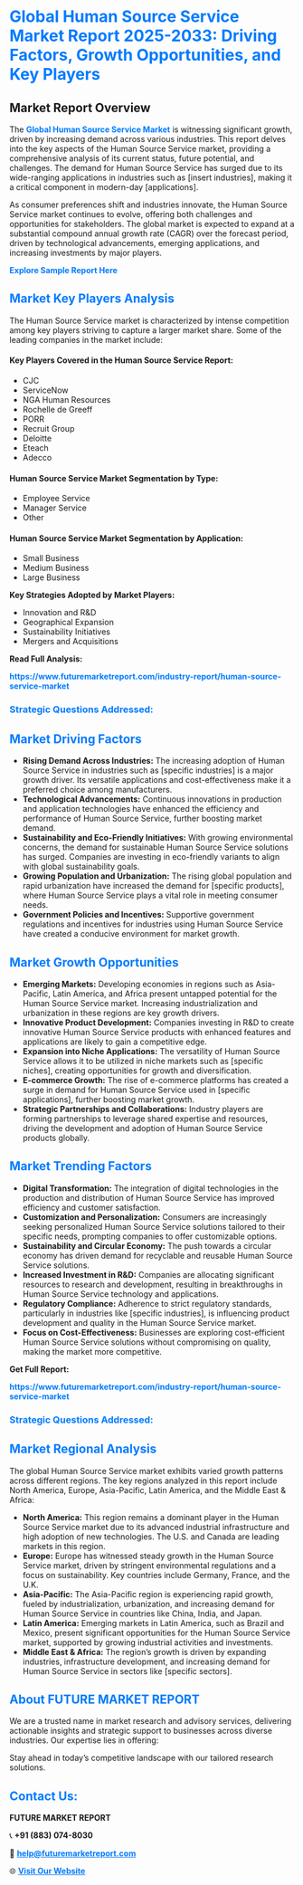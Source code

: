 <h1 style="color: #007BFF;">Global Human Source Service Market Report 2025-2033: Driving Factors, Growth Opportunities, and Key Players</h1>

<section id="overview">
<h2>Market Report Overview</h2>
<p>The <a href="https://www.futuremarketreport.com/industry-report/human-source-service-market" style="color: #007BFF; text-decoration: none;"><strong>Global Human Source Service Market</strong></a> is witnessing significant growth, driven by increasing demand across various industries. This report delves into the key aspects of the Human Source Service market, providing a comprehensive analysis of its current status, future potential, and challenges. The demand for Human Source Service has surged due to its wide-ranging applications in industries such as [insert industries], making it a critical component in modern-day [applications].</p>
<p>As consumer preferences shift and industries innovate, the Human Source Service market continues to evolve, offering both challenges and opportunities for stakeholders. The global market is expected to expand at a substantial compound annual growth rate (CAGR) over the forecast period, driven by technological advancements, emerging applications, and increasing investments by major players.</p>
</section>

<section id="overview">
<p><a href="https://www.futuremarketreport.com/request-sample/reportId=100983" style="color: #007BFF; text-decoration: none;"><strong>Explore Sample Report Here</strong></a></p>
</section>

<section id="key-players">
<h2 style="color: #007BFF;">Market Key Players Analysis</h2>
<p>The Human Source Service market is characterized by intense competition among key players striving to capture a larger market share. Some of the leading companies in the market include:</p>
<h4>Key Players Covered in the Human Source Service Report:</h4>
<ul><li>CJC</li><li>ServiceNow</li><li>NGA Human Resources</li><li>Rochelle de Greeff</li><li>PORR</li><li>Recruit Group</li><li>Deloitte</li><li>Eteach</li><li>Adecco</li></ul>
<h4>Human Source Service Market Segmentation by Type:</h4>
<ul><li>Employee Service</li><li>Manager Service</li><li>Other</li></ul>

<h4>Human Source Service Market Segmentation by Application:</h4>
<ul><li>Small Business</li><li>Medium Business</li><li>Large Business</li></ul>
<p><strong>Key Strategies Adopted by Market Players:</strong></p>
<ul>
<li>Innovation and R&D</li>
<li>Geographical Expansion</li>
<li>Sustainability Initiatives</li>
<li>Mergers and Acquisitions</li>
</ul>
</section>

<section>
<p><strong>Read Full Analysis: </strong></p><a href="https://www.futuremarketreport.com/industry-report/human-source-service-market" style="color: #007BFF; text-decoration: none;"><strong>https://www.futuremarketreport.com/industry-report/human-source-service-market</strong></a>
<h3 style="color: #007BFF;">Strategic Questions Addressed:</h3>
</section>

<section id="driving-factors">
<h2 style="color: #007BFF;">Market Driving Factors</h2>
<ul>
<li><strong>Rising Demand Across Industries:</strong> The increasing adoption of Human Source Service in industries such as [specific industries] is a major growth driver. Its versatile applications and cost-effectiveness make it a preferred choice among manufacturers.</li>
<li><strong>Technological Advancements:</strong> Continuous innovations in production and application technologies have enhanced the efficiency and performance of Human Source Service, further boosting market demand.</li>
<li><strong>Sustainability and Eco-Friendly Initiatives:</strong> With growing environmental concerns, the demand for sustainable Human Source Service solutions has surged. Companies are investing in eco-friendly variants to align with global sustainability goals.</li>
<li><strong>Growing Population and Urbanization:</strong> The rising global population and rapid urbanization have increased the demand for [specific products], where Human Source Service plays a vital role in meeting consumer needs.</li>
<li><strong>Government Policies and Incentives:</strong> Supportive government regulations and incentives for industries using Human Source Service have created a conducive environment for market growth.</li>
</ul>
</section>

<section id="growth-opportunities">
<h2 style="color: #007BFF;">Market Growth Opportunities</h2>
<ul>
<li><strong>Emerging Markets:</strong> Developing economies in regions such as Asia-Pacific, Latin America, and Africa present untapped potential for the Human Source Service market. Increasing industrialization and urbanization in these regions are key growth drivers.</li>
<li><strong>Innovative Product Development:</strong> Companies investing in R&D to create innovative Human Source Service products with enhanced features and applications are likely to gain a competitive edge.</li>
<li><strong>Expansion into Niche Applications:</strong> The versatility of Human Source Service allows it to be utilized in niche markets such as [specific niches], creating opportunities for growth and diversification.</li>
<li><strong>E-commerce Growth:</strong> The rise of e-commerce platforms has created a surge in demand for Human Source Service used in [specific applications], further boosting market growth.</li>
<li><strong>Strategic Partnerships and Collaborations:</strong> Industry players are forming partnerships to leverage shared expertise and resources, driving the development and adoption of Human Source Service products globally.</li>
</ul>
</section>

<section id="trending-factors">
<h2 style="color: #007BFF;">Market Trending Factors</h2>
<ul>
<li><strong>Digital Transformation:</strong> The integration of digital technologies in the production and distribution of Human Source Service has improved efficiency and customer satisfaction.</li>
<li><strong>Customization and Personalization:</strong> Consumers are increasingly seeking personalized Human Source Service solutions tailored to their specific needs, prompting companies to offer customizable options.</li>
<li><strong>Sustainability and Circular Economy:</strong> The push towards a circular economy has driven demand for recyclable and reusable Human Source Service solutions.</li>
<li><strong>Increased Investment in R&D:</strong> Companies are allocating significant resources to research and development, resulting in breakthroughs in Human Source Service technology and applications.</li>
<li><strong>Regulatory Compliance:</strong> Adherence to strict regulatory standards, particularly in industries like [specific industries], is influencing product development and quality in the Human Source Service market.</li>
<li><strong>Focus on Cost-Effectiveness:</strong> Businesses are exploring cost-efficient Human Source Service solutions without compromising on quality, making the market more competitive.</li>
</ul>
</section>

<section>
<p><strong>Get Full Report: </strong></p><a href="https://www.futuremarketreport.com/industry-report/human-source-service-market" style="color: #007BFF; text-decoration: none;"><strong>https://www.futuremarketreport.com/industry-report/human-source-service-market</strong></a>
<h3 style="color: #007BFF;">Strategic Questions Addressed:</h3>
</section>


<section id="regional-analysis">
<h2 style="color: #007BFF;">Market Regional Analysis</h2>
<p>The global Human Source Service market exhibits varied growth patterns across different regions. The key regions analyzed in this report include North America, Europe, Asia-Pacific, Latin America, and the Middle East & Africa:</p>
<ul>
<li><strong>North America:</strong> This region remains a dominant player in the Human Source Service market due to its advanced industrial infrastructure and high adoption of new technologies. The U.S. and Canada are leading markets in this region.</li>
<li><strong>Europe:</strong> Europe has witnessed steady growth in the Human Source Service market, driven by stringent environmental regulations and a focus on sustainability. Key countries include Germany, France, and the U.K.</li>
<li><strong>Asia-Pacific:</strong> The Asia-Pacific region is experiencing rapid growth, fueled by industrialization, urbanization, and increasing demand for Human Source Service in countries like China, India, and Japan.</li>
<li><strong>Latin America:</strong> Emerging markets in Latin America, such as Brazil and Mexico, present significant opportunities for the Human Source Service market, supported by growing industrial activities and investments.</li>
<li><strong>Middle East & Africa:</strong> The region’s growth is driven by expanding industries, infrastructure development, and increasing demand for Human Source Service in sectors like [specific sectors].</li>
</ul>
</section>

<footer>
<h2 style="color: #007BFF;">About FUTURE MARKET REPORT</h2>
<p>We are a trusted name in market research and advisory services, delivering actionable insights and strategic support to businesses across diverse industries. Our expertise lies in offering:</p>

<p>Stay ahead in today’s competitive landscape with our tailored research solutions.</p>

<h2 style="color: #007BFF;">Contact Us:</h2>
<p><strong>FUTURE MARKET REPORT</strong></p>
<p>📞 <strong>+91 (883) 074-8030</strong></p>
<p>📧 <strong><a href="mailto:help@futuremarketreport.com" style="color: #007BFF;">help@futuremarketreport.com</a></strong></p>
<p>🌐 <strong><a href="https://www.futuremarketreport.com/" style="color: #007BFF;">Visit Our Website</a></strong></p>
</footer>